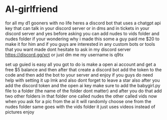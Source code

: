 # AI-girlfriend
for all my d1 gooners with no life heres a discord bot that uses a chatgpt api key that can talk in your discord server or in dms and in tickets in your discord server and yes before asking you can add nudes to vids folder and nudes folder if your wondering why i made this some a guy paid me $20 to make it for him and if you guys are interested in any custom bots or tools that you want made dont hesitate to ask in my discord server https://discord.gg/xct or just dm me my username is q9tx


set up guied is easy all you got to do is make a open ai account and get a free $5 balance and then  after that create a discord bot add the token to the code and then add the bot to your server and enjoy if you guys do need help with setting it up lmk and also dont forget to leave a star also after you add the discord token and the open ai key make sure to add the babygirl.py file to a folder (the name of the folder dont matter) and after you do that add two other folders in that folder one called nudes the other called vids now when you ask for a pic from the ai it will randomly choose one from the nudes folder same goes with the vids folder it just uses videos instead of pictures enjoy
